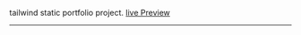 tailwind static portfolio project.
[ live Preview ](https://sagrsuri.github.io/sagrsuri/SubModule/tailwindcss-static-portfolio/index.html)<hr>



